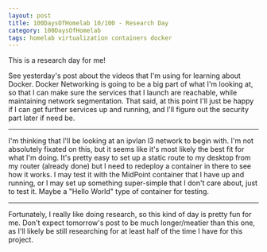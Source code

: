 ```yaml
---
layout: post
title: 100DaysOfHomelab 10/100 - Research Day
category: 100DaysOfHomelab
tags: homelab virtualization containers docker
---
```

This is a research day for me!

See yesterday's post about the videos that I'm using for learning about Docker. Docker Networking is going to be a big part of what I'm looking at, so that I can make sure the services that I launch are reachable, while maintaining network segmentation. That said, at this point I'll just be happy if I can get further services up and running, and I'll figure out the security part later if need be.

----

I'm thinking that I'll be looking at an ipvlan l3 network to begin with. I'm not absolutely fixated on this, but it seems like it's most likely the best fit for what I'm doing. It's pretty easy to set up a static route to my desktop from my router (already done) but I need to redeploy a container in there to see how it works. I may test it with the MidPoint container that I have up and running, or I may set up something super-simple that I don't care about, just to test it. Maybe a "Hello World" type of container for testing.

----

Fortunately, I really like doing research, so this kind of day is pretty fun for me. Don't expect tomorrow's post to be much longer/meatier than this one, as I'll likely be still researching for at least half of the time I have for this project.
